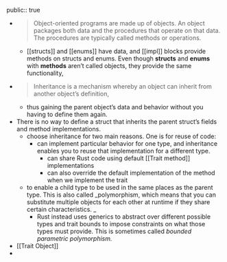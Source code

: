 public:: true

- > Object-oriented programs are made up of objects. An object packages both data and the procedures that operate on that data. The procedures are typically called methods or operations.
	- [[structs]] and [[enums]] have data, and [[impl]] blocks provide methods on structs and enums. Even though **structs** and **enums** with **methods** aren’t called objects, they provide the same functionality,
- > Inheritance is a mechanism whereby an object can inherit from another object’s definition,
	- thus gaining the parent object’s data and behavior without you having to define them again.
- There is no way to define a struct that inherits the parent struct’s fields and method implementations.
	- choose inheritance for two main reasons. One is for reuse of code:
		- can implement particular behavior for one type, and inheritance enables you to reuse that implementation for a different type.
			- can share Rust code using default [[Trait method]] implementations
			- can also override the default implementation of the method when we implement the trait
	- to enable a child type to be used in the same places as the parent type. This is also called _polymorphism, which means that you can substitute multiple objects for each other at runtime if they share certain characteristics. _
		- Rust instead uses generics to abstract over different possible types and trait bounds to impose constraints on what those types must provide. This is sometimes called _bounded parametric polymorphism._
- [[Trait Object]]
-